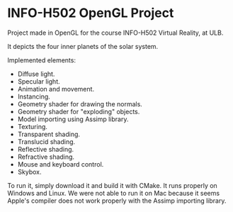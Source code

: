 
# INFO-H502 OpenGL Project

Project made in OpenGL for the course INFO-H502 Virtual Reality, at ULB.

It depicts the four inner planets of the solar system.

Implemented elements:  
  - Diffuse light.  
  - Specular light.  
  - Animation and movement.  
  - Instancing.  
  - Geometry shader for drawing the normals.  
  - Geometry shader for "exploding" objects.  
  - Model importing using Assimp library.  
  - Texturing.  
  - Transparent shading.  
  - Translucid shading.  
  - Reflective shading.  
  - Refractive shading.  
  - Mouse and keyboard control.  
  - Skybox.  
  
To run it, simply download it and build it with CMake.
It runs properly on Windows and Linux. We were not able to run it on Mac because it seems Apple's compiler does not work properly with the Assimp importing library.
